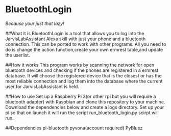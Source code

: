 # BluetoothLogin
_Because your just that lazy!_

##What it is
BluetoothLogin is a tool that allows you to log into the JarvisLabAssistant Alexa skill with just your phone and a bluetooth connection. 
This can be ported to work with other programs. All you need to do is change the action function,create your own ermrest table,and update the userlist.

##How it works
This program works by scanning the network for open bluetooth devices and 
checking if the phones are registered in a ermrest database. It will choose the 
registered device that is the closest or has the most reliable connection and log them
into the database where the current user for JarvisLabAssistant is held.

##How to use
Set up a Raspberry Pi 3(or other rpi but you will require a bluetooth adapter) with Raspbian 
and clone this repository to your machine. Download the dependencies below and create a logs directory.
Set up your pi so that on launch it will run the script run_bluetooth_login.py scirpt will run.

##Dependencies
pi-bluetooth
pyvona(account required)
PyBluez

